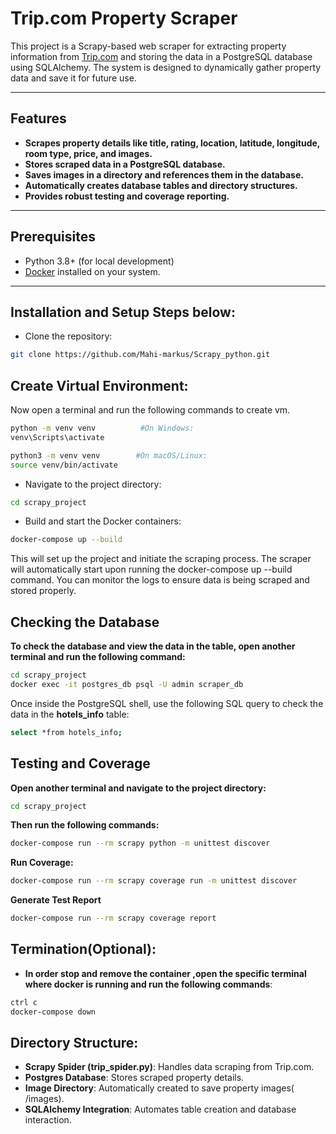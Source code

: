 # Trip.com Property Scraper

This project is a Scrapy-based web scraper for extracting property information from [Trip.com](https://uk.trip.com/hotels/?locale=en-GB&curr=GBP) and storing the data in a PostgreSQL database using SQLAlchemy. The system is designed to dynamically gather property data and save it for future use.

---

## Features

- **Scrapes property details like title, rating, location, latitude, longitude, room type, price, and images.**
- **Stores scraped data in a PostgreSQL database.**
- **Saves images in a directory and references them in the database.**
- **Automatically creates database tables and directory structures.**
- **Provides robust testing and coverage reporting.**

---

## Prerequisites
- Python 3.8+ (for local development)
- [Docker](https://www.docker.com/) installed on your system.

---

## Installation and Setup Steps below:

- Clone the repository:

```bash
git clone https://github.com/Mahi-markus/Scrapy_python.git

```

## Create Virtual Environment:

Now open a terminal and run the following commands to create vm.

```bash
python -m venv venv          #On Windows:
venv\Scripts\activate
```

```bash
python3 -m venv venv        #On macOS/Linux:
source venv/bin/activate

```
- Navigate to the project directory:

```bash
cd scrapy_project
```

- Build and start the Docker containers:

```bash
docker-compose up --build
```

This will set up the project and initiate the scraping process.
The scraper will automatically start upon running the docker-compose up --build command. You can monitor the logs to ensure data is being scraped and stored properly.

## Checking the Database

**To check the database and view the data in the table, open another terminal and run the following command:**

```bash
cd scrapy_project
docker exec -it postgres_db psql -U admin scraper_db
```

Once inside the PostgreSQL shell, use the following SQL query to check the data in the **hotels_info** table:

```bash
select *from hotels_info;
```

## Testing and Coverage

**Open another terminal and navigate to the project directory:**

```bash
cd scrapy_project
```

**Then run the following commands:**

```bash
docker-compose run --rm scrapy python -m unittest discover
```

**Run Coverage:**

```bash
docker-compose run --rm scrapy coverage run -m unittest discover
```

**Generate Test Report**

```bash
docker-compose run --rm scrapy coverage report
```

## Termination(Optional):
- **In order stop and remove the container ,open the specific terminal where docker is running and  run the following commands**:

```bash
ctrl c
docker-compose down

```

## Directory Structure:

- **Scrapy Spider (trip_spider.py)**: Handles data scraping from Trip.com.
- **Postgres Database**: Stores scraped property details.
- **Image Directory**: Automatically created to save property images( /images).
- **SQLAlchemy Integration**: Automates table creation and database interaction.
